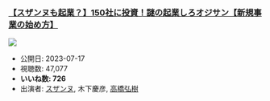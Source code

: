 ### [【スザンヌも起業？】150社に投資！謎の起業しろオジサン【新規事業の始め方】](https://www.youtube.com/watch?v=lJRiiSD57Q4)
[![](https://img.youtube.com/vi/lJRiiSD57Q4/sddefault.jpg)](https://www.youtube.com/watch?v=lJRiiSD57Q4)
-   公開日: 2023-07-17
-   視聴数: 47,077
-   **いいね数: 726**
-   出演者: [スザンヌ](/rehacq_fan/people/スザンヌ "wikilink"), 木下慶彦, [高橋弘樹](/rehacq_fan/people/高橋弘樹 "wikilink")
